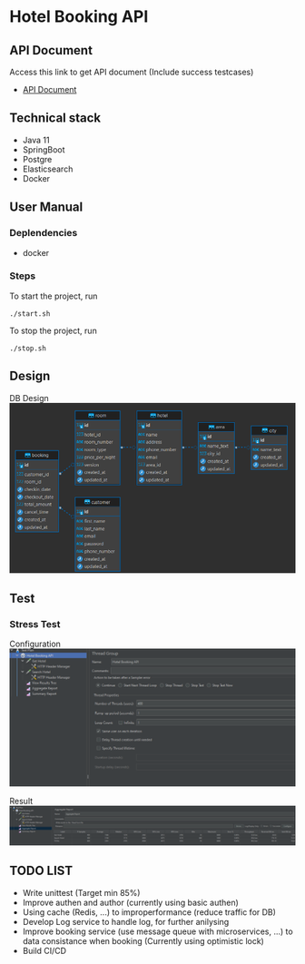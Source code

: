 # Hotel Booking API


## API Document
Access this link to get API document (Include success testcases)
- [API Document](https://documenter.getpostman.com/view/11864108/2s9Ykhh4VD)

## Technical stack
- Java 11
- SpringBoot
- Postgre
- Elasticsearch
- Docker

## User Manual
### Deplendencies
- docker

### Steps
To start the project, run
```
./start.sh
```
To stop the project, run
```
./stop.sh
```

## Design
DB Design
![ER Diagram](./images/ER_diagram.png)

## Test
### Stress Test
Configuration
![Configuration](./images/stress_test_config.png)

Result
![Configuration](./images/stress_test_result.png)

## TODO LIST
- Write unittest (Target min 85%)
- Improve authen and author (currently using basic authen)
- Using cache (Redis, ...) to improperformance (reduce traffic for DB)
- Develop Log service to handle log, for further anilysing
- Improve booking service (use message queue with microservices, ...) to data consistance when booking (Currently using optimistic lock)
- Build CI/CD